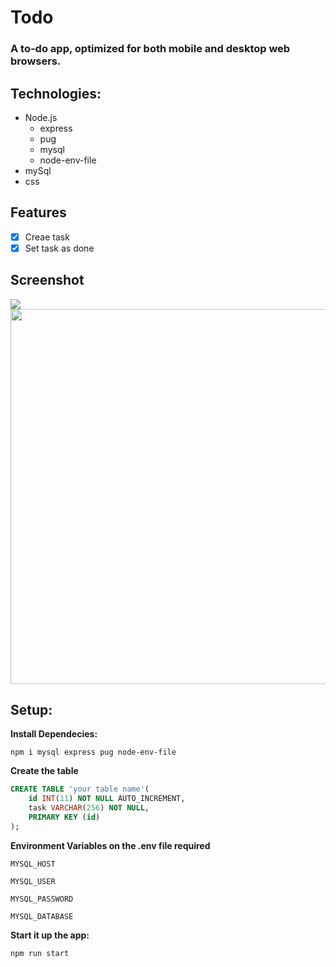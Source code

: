 Todo
===

### A to-do app, optimized for both mobile and desktop web browsers.

## Technologies:
* Node.js
  * express
  * pug
  * mysql
  * node-env-file
 * mySql
 * css

## Features
- [x] Creae task
- [x] Set task as done

## Screenshot

<img src="https://user-images.githubusercontent.com/61896147/90709602-91dfde80-e26a-11ea-944e-28d9d3587d04.png"/>
<img src="https://user-images.githubusercontent.com/61896147/90709547-74127980-e26a-11ea-82f6-05b2621fe05a.png" height='600px'/>

## Setup:

**Install Dependecies:**
```
npm i mysql express pug node-env-file
```

**Create the table**

```sql
CREATE TABLE 'your table name'(
    id INT(11) NOT NULL AUTO_INCREMENT,
    task VARCHAR(256) NOT NULL,
    PRIMARY KEY (id)
);

```

**Environment Variables on the .env file required**

`MYSQL_HOST`

`MYSQL_USER`

`MYSQL_PASSWORD`

`MYSQL_DATABASE`


**Start it up the app:**
```
npm run start
```
